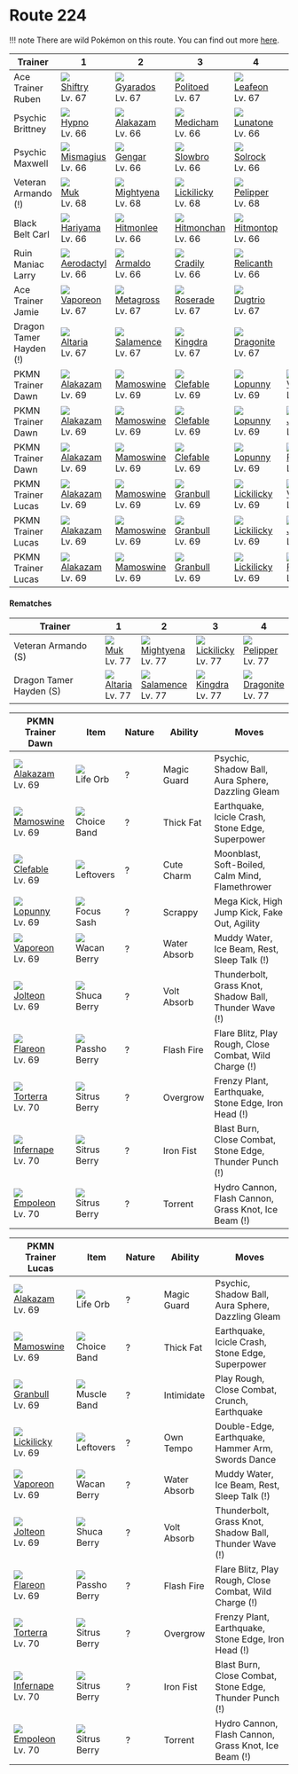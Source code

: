 # Route 224

!!! note
    There are wild Pokémon on this route. You can find out more [here](/wild_pokemon/route_224/).


Trainer                 | 1                                    | 2                                    | 3                                    | 4                                    | 5                                    | 6                                    
---                     | ---                                  | ---                                  | ---                                  | ---                                  | ---                                  | ---                                  
Ace Trainer Ruben       | ![][275]<br> [Shiftry]<br> Lv. 67    | ![][130]<br> [Gyarados]<br> Lv. 67   | ![][186]<br> [Politoed]<br> Lv. 67   | ![][470]<br> [Leafeon]<br> Lv. 67    
Psychic Brittney        | ![][097]<br> [Hypno]<br> Lv. 66      | ![][065]<br> [Alakazam]<br> Lv. 66   | ![][308]<br> [Medicham]<br> Lv. 66   | ![][337]<br> [Lunatone]<br> Lv. 66   
Psychic Maxwell         | ![][429]<br> [Mismagius]<br> Lv. 66  | ![][094]<br> [Gengar]<br> Lv. 66     | ![][080]<br> [Slowbro]<br> Lv. 66    | ![][338]<br> [Solrock]<br> Lv. 66    
Veteran Armando (!)     | ![][089]<br> [Muk]<br> Lv. 68        | ![][262]<br> [Mightyena]<br> Lv. 68  | ![][463]<br> [Lickilicky]<br> Lv. 68 | ![][279]<br> [Pelipper]<br> Lv. 68   
Black Belt Carl         | ![][297]<br> [Hariyama]<br> Lv. 66   | ![][106]<br> [Hitmonlee]<br> Lv. 66  | ![][107]<br> [Hitmonchan]<br> Lv. 66 | ![][237]<br> [Hitmontop]<br> Lv. 66  
Ruin Maniac Larry       | ![][142]<br> [Aerodactyl]<br> Lv. 66 | ![][348]<br> [Armaldo]<br> Lv. 66    | ![][346]<br> [Cradily]<br> Lv. 66    | ![][369]<br> [Relicanth]<br> Lv. 66  
Ace Trainer Jamie       | ![][134]<br> [Vaporeon]<br> Lv. 67   | ![][376]<br> [Metagross]<br> Lv. 67  | ![][407]<br> [Roserade]<br> Lv. 67   | ![][051]<br> [Dugtrio]<br> Lv. 67    
Dragon Tamer Hayden (!) | ![][334]<br> [Altaria]<br> Lv. 67    | ![][373]<br> [Salamence]<br> Lv. 67  | ![][230]<br> [Kingdra]<br> Lv. 67    | ![][149]<br> [Dragonite]<br> Lv. 67  
PKMN Trainer Dawn       | ![][065]<br> [Alakazam]<br> Lv. 69   | ![][473]<br> [Mamoswine]<br> Lv. 69  | ![][036]<br> [Clefable]<br> Lv. 69   | ![][428]<br> [Lopunny]<br> Lv. 69    | ![][134]<br> [Vaporeon]<br> Lv. 69   | ![][389]<br> [Torterra]<br> Lv. 70   
PKMN Trainer Dawn       | ![][065]<br> [Alakazam]<br> Lv. 69   | ![][473]<br> [Mamoswine]<br> Lv. 69  | ![][036]<br> [Clefable]<br> Lv. 69   | ![][428]<br> [Lopunny]<br> Lv. 69    | ![][135]<br> [Jolteon]<br> Lv. 69    | ![][392]<br> [Infernape]<br> Lv. 70  
PKMN Trainer Dawn       | ![][065]<br> [Alakazam]<br> Lv. 69   | ![][473]<br> [Mamoswine]<br> Lv. 69  | ![][036]<br> [Clefable]<br> Lv. 69   | ![][428]<br> [Lopunny]<br> Lv. 69    | ![][136]<br> [Flareon]<br> Lv. 69    | ![][395]<br> [Empoleon]<br> Lv. 70   
PKMN Trainer Lucas      | ![][065]<br> [Alakazam]<br> Lv. 69   | ![][473]<br> [Mamoswine]<br> Lv. 69  | ![][210]<br> [Granbull]<br> Lv. 69   | ![][463]<br> [Lickilicky]<br> Lv. 69 | ![][134]<br> [Vaporeon]<br> Lv. 69   | ![][389]<br> [Torterra]<br> Lv. 70   
PKMN Trainer Lucas      | ![][065]<br> [Alakazam]<br> Lv. 69   | ![][473]<br> [Mamoswine]<br> Lv. 69  | ![][210]<br> [Granbull]<br> Lv. 69   | ![][463]<br> [Lickilicky]<br> Lv. 69 | ![][135]<br> [Jolteon]<br> Lv. 69    | ![][392]<br> [Infernape]<br> Lv. 70  
PKMN Trainer Lucas      | ![][065]<br> [Alakazam]<br> Lv. 69   | ![][473]<br> [Mamoswine]<br> Lv. 69  | ![][210]<br> [Granbull]<br> Lv. 69   | ![][463]<br> [Lickilicky]<br> Lv. 69 | ![][136]<br> [Flareon]<br> Lv. 69    | ![][395]<br> [Empoleon]<br> Lv. 70   

#### Rematches

Trainer                 | 1                                    | 2                                    | 3                                    | 4                                    
---                     | ---                                  | ---                                  | ---                                  | ---                                  
Veteran Armando (S)     | ![][089]<br> [Muk]<br> Lv. 77        | ![][262]<br> [Mightyena]<br> Lv. 77  | ![][463]<br> [Lickilicky]<br> Lv. 77 | ![][279]<br> [Pelipper]<br> Lv. 77   
Dragon Tamer Hayden (S) | ![][334]<br> [Altaria]<br> Lv. 77    | ![][373]<br> [Salamence]<br> Lv. 77  | ![][230]<br> [Kingdra]<br> Lv. 77    | ![][149]<br> [Dragonite]<br> Lv. 77  

PKMN Trainer Dawn                   | Item                               | Nature | Ability      | Moves                                                      
---                                 | ---                                | --- | ---          | ---                                                        
![][065]<br> [Alakazam]<br> Lv. 69  | ![][life-orb]<br> Life Orb         | ? | Magic Guard  | Psychic, Shadow Ball, Aura Sphere, Dazzling Gleam          
![][473]<br> [Mamoswine]<br> Lv. 69 | ![][choice-band]<br> Choice Band   | ? | Thick Fat    | Earthquake, Icicle Crash, Stone Edge, Superpower           
![][036]<br> [Clefable]<br> Lv. 69  | ![][leftovers]<br> Leftovers       | ? | Cute Charm   | Moonblast, Soft-Boiled, Calm Mind, Flamethrower            
![][428]<br> [Lopunny]<br> Lv. 69   | ![][focus-sash]<br> Focus Sash     | ? | Scrappy      | Mega Kick, High Jump Kick, Fake Out, Agility               
![][134]<br> [Vaporeon]<br> Lv. 69  | ![][wacan-berry]<br> Wacan Berry   | ? | Water Absorb | Muddy Water, Ice Beam, Rest, Sleep Talk                 (!)
![][135]<br> [Jolteon]<br> Lv. 69   | ![][shuca-berry]<br> Shuca Berry   | ? | Volt Absorb  | Thunderbolt, Grass Knot, Shadow Ball, Thunder Wave      (!)
![][136]<br> [Flareon]<br> Lv. 69   | ![][passho-berry]<br> Passho Berry | ? | Flash Fire   | Flare Blitz, Play Rough, Close Combat, Wild Charge      (!)
![][389]<br> [Torterra]<br> Lv. 70  | ![][sitrus-berry]<br> Sitrus Berry | ? | Overgrow     | Frenzy Plant, Earthquake, Stone Edge, Iron Head         (!)
![][392]<br> [Infernape]<br> Lv. 70 | ![][sitrus-berry]<br> Sitrus Berry | ? | Iron Fist    | Blast Burn, Close Combat, Stone Edge, Thunder Punch     (!)
![][395]<br> [Empoleon]<br> Lv. 70  | ![][sitrus-berry]<br> Sitrus Berry | ? | Torrent      | Hydro Cannon, Flash Cannon, Grass Knot, Ice Beam        (!)

PKMN Trainer Lucas                   | Item                               | Nature | Ability      | Moves                                                      
---                                  | ---                                | --- | ---          | ---                                                        
![][065]<br> [Alakazam]<br> Lv. 69   | ![][life-orb]<br> Life Orb         | ? | Magic Guard  | Psychic, Shadow Ball, Aura Sphere, Dazzling Gleam          
![][473]<br> [Mamoswine]<br> Lv. 69  | ![][choice-band]<br> Choice Band   | ? | Thick Fat    | Earthquake, Icicle Crash, Stone Edge, Superpower           
![][210]<br> [Granbull]<br> Lv. 69   | ![][muscle-band]<br> Muscle Band   | ? | Intimidate   | Play Rough, Close Combat, Crunch, Earthquake               
![][463]<br> [Lickilicky]<br> Lv. 69 | ![][leftovers]<br> Leftovers       | ? | Own Tempo    | Double-Edge, Earthquake, Hammer Arm, Swords Dance          
![][134]<br> [Vaporeon]<br> Lv. 69   | ![][wacan-berry]<br> Wacan Berry   | ? | Water Absorb | Muddy Water, Ice Beam, Rest, Sleep Talk                 (!)
![][135]<br> [Jolteon]<br> Lv. 69    | ![][shuca-berry]<br> Shuca Berry   | ? | Volt Absorb  | Thunderbolt, Grass Knot, Shadow Ball, Thunder Wave      (!)
![][136]<br> [Flareon]<br> Lv. 69    | ![][passho-berry]<br> Passho Berry | ? | Flash Fire   | Flare Blitz, Play Rough, Close Combat, Wild Charge      (!)
![][389]<br> [Torterra]<br> Lv. 70   | ![][sitrus-berry]<br> Sitrus Berry | ? | Overgrow     | Frenzy Plant, Earthquake, Stone Edge, Iron Head         (!)
![][392]<br> [Infernape]<br> Lv. 70  | ![][sitrus-berry]<br> Sitrus Berry | ? | Iron Fist    | Blast Burn, Close Combat, Stone Edge, Thunder Punch     (!)
![][395]<br> [Empoleon]<br> Lv. 70   | ![][sitrus-berry]<br> Sitrus Berry | ? | Torrent      | Hydro Cannon, Flash Cannon, Grass Knot, Ice Beam        (!)


[Clefable]: /pokemon_changes/036/
[Dugtrio]: /pokemon_changes/051/
[Alakazam]: /pokemon_changes/065/
[Slowbro]: /pokemon_changes/080/
[Muk]: /pokemon_changes/089/
[Gengar]: /pokemon_changes/094/
[Hypno]: /pokemon_changes/097/
[Hitmonlee]: /pokemon_changes/106/
[Hitmonchan]: /pokemon_changes/107/
[Gyarados]: /pokemon_changes/130/
[Vaporeon]: /pokemon_changes/134/
[Jolteon]: /pokemon_changes/135/
[Flareon]: /pokemon_changes/136/
[Aerodactyl]: /pokemon_changes/142/
[Dragonite]: /pokemon_changes/149/
[Politoed]: /pokemon_changes/186/
[Granbull]: /pokemon_changes/210/
[Kingdra]: /pokemon_changes/230/
[Hitmontop]: /pokemon_changes/237/
[Mightyena]: /pokemon_changes/262/
[Shiftry]: /pokemon_changes/275/
[Pelipper]: /pokemon_changes/279/
[Hariyama]: /pokemon_changes/297/
[Medicham]: /pokemon_changes/308/
[Altaria]: /pokemon_changes/334/
[Lunatone]: /pokemon_changes/337/
[Solrock]: /pokemon_changes/338/
[Cradily]: /pokemon_changes/346/
[Armaldo]: /pokemon_changes/348/
[Relicanth]: /pokemon_changes/369/
[Salamence]: /pokemon_changes/373/
[Metagross]: /pokemon_changes/376/
[Torterra]: /pokemon_changes/389/
[Infernape]: /pokemon_changes/392/
[Empoleon]: /pokemon_changes/395/
[Roserade]: /pokemon_changes/407/
[Lopunny]: /pokemon_changes/428/
[Mismagius]: /pokemon_changes/429/
[Lickilicky]: /pokemon_changes/463/
[Leafeon]: /pokemon_changes/470/
[Mamoswine]: /pokemon_changes/473/
[choice-band]: /img/items/choice-band.png
[focus-sash]: /img/items/focus-sash.png
[leftovers]: /img/items/leftovers.png
[life-orb]: /img/items/life-orb.png
[muscle-band]: /img/items/muscle-band.png
[passho-berry]: /img/items/passho-berry.png
[shuca-berry]: /img/items/shuca-berry.png
[sitrus-berry]: /img/items/sitrus-berry.png
[wacan-berry]: /img/items/wacan-berry.png
[036]: /img/pokemon/036.png
[051]: /img/pokemon/051.png
[065]: /img/pokemon/065.png
[080]: /img/pokemon/080.png
[089]: /img/pokemon/089.png
[094]: /img/pokemon/094.png
[097]: /img/pokemon/097.png
[106]: /img/pokemon/106.png
[107]: /img/pokemon/107.png
[130]: /img/pokemon/130.png
[134]: /img/pokemon/134.png
[135]: /img/pokemon/135.png
[136]: /img/pokemon/136.png
[142]: /img/pokemon/142.png
[149]: /img/pokemon/149.png
[186]: /img/pokemon/186.png
[210]: /img/pokemon/210.png
[230]: /img/pokemon/230.png
[237]: /img/pokemon/237.png
[262]: /img/pokemon/262.png
[275]: /img/pokemon/275.png
[279]: /img/pokemon/279.png
[297]: /img/pokemon/297.png
[308]: /img/pokemon/308.png
[334]: /img/pokemon/334.png
[337]: /img/pokemon/337.png
[338]: /img/pokemon/338.png
[346]: /img/pokemon/346.png
[348]: /img/pokemon/348.png
[369]: /img/pokemon/369.png
[373]: /img/pokemon/373.png
[376]: /img/pokemon/376.png
[389]: /img/pokemon/389.png
[392]: /img/pokemon/392.png
[395]: /img/pokemon/395.png
[407]: /img/pokemon/407.png
[428]: /img/pokemon/428.png
[429]: /img/pokemon/429.png
[463]: /img/pokemon/463.png
[470]: /img/pokemon/470.png
[473]: /img/pokemon/473.png
